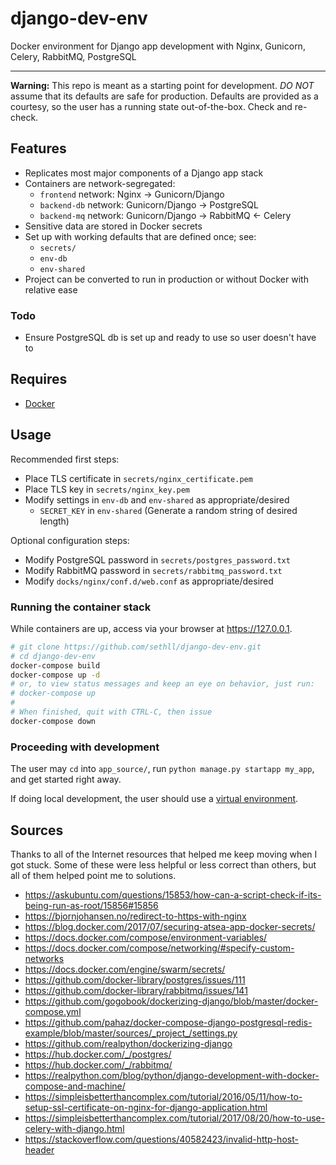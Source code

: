 # django-dev-env

Docker environment for Django app development with Nginx, Gunicorn, Celery, RabbitMQ, PostgreSQL

---

**Warning:** This repo is meant as a starting point for development. *DO NOT* assume that its defaults are safe for production. Defaults are provided as a courtesy, so the user has a running state out-of-the-box. Check and re-check. 

## Features

* Replicates most major components of a Django app stack
* Containers are network-segregated:
    - `frontend` network: Nginx -> Gunicorn/Django
    - `backend-db` network: Gunicorn/Django -> PostgreSQL
    - `backend-mq` network: Gunicorn/Django -> RabbitMQ <- Celery
* Sensitive data are stored in Docker secrets
* Set up with working defaults that are defined once; see:
    - `secrets/`
    - `env-db`
    - `env-shared`
* Project can be converted to run in production or without Docker with relative ease

### Todo

* Ensure PostgreSQL db is set up and ready to use so user doesn't have to

## Requires

* [Docker](https://www.docker.com/community-edition)

## Usage

Recommended first steps:

* Place TLS certificate in `secrets/nginx_certificate.pem`
* Place TLS key in `secrets/nginx_key.pem`
* Modify settings in `env-db` and `env-shared` as appropriate/desired
    - `SECRET_KEY` in `env-shared` (Generate a random string of desired length)

Optional configuration steps:

* Modify PostgreSQL password in `secrets/postgres_password.txt`
* Modify RabbitMQ password in `secrets/rabbitmq_password.txt`
* Modify `docks/nginx/conf.d/web.conf` as appropriate/desired

### Running the container stack

While containers are up, access via your browser at https://127.0.0.1. 

``` bash
# git clone https://github.com/sethll/django-dev-env.git
# cd django-dev-env 
docker-compose build 
docker-compose up -d
# or, to view status messages and keep an eye on behavior, just run:
# docker-compose up
#
# When finished, quit with CTRL-C, then issue
docker-compose down
```

### Proceeding with development

The user may `cd` into `app_source/`, run `python manage.py startapp my_app`, and get started right away. 

If doing local development, the user should use a [virtual environment](http://docs.python-guide.org/en/latest/dev/virtualenvs/#lower-level-virtualenv).

## Sources

Thanks to all of the Internet resources that helped me keep moving when I got stuck. Some of these were less helpful or less correct than others, but all of them helped point me to solutions.

* https://askubuntu.com/questions/15853/how-can-a-script-check-if-its-being-run-as-root/15856#15856
* https://bjornjohansen.no/redirect-to-https-with-nginx
* https://blog.docker.com/2017/07/securing-atsea-app-docker-secrets/
* https://docs.docker.com/compose/environment-variables/
* https://docs.docker.com/compose/networking/#specify-custom-networks
* https://docs.docker.com/engine/swarm/secrets/
* https://github.com/docker-library/postgres/issues/111
* https://github.com/docker-library/rabbitmq/issues/141
* https://github.com/gogobook/dockerizing-django/blob/master/docker-compose.yml
* https://github.com/pahaz/docker-compose-django-postgresql-redis-example/blob/master/sources/_project_/settings.py
* https://github.com/realpython/dockerizing-django
* https://hub.docker.com/_/postgres/
* https://hub.docker.com/_/rabbitmq/
* https://realpython.com/blog/python/django-development-with-docker-compose-and-machine/
* https://simpleisbetterthancomplex.com/tutorial/2016/05/11/how-to-setup-ssl-certificate-on-nginx-for-django-application.html
* https://simpleisbetterthancomplex.com/tutorial/2017/08/20/how-to-use-celery-with-django.html
* https://stackoverflow.com/questions/40582423/invalid-http-host-header
